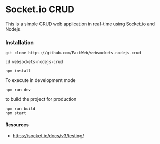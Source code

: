 # Socket.io CRUD

This is a simple CRUD web application in real-time using Socket.io and Nodejs

### Installation

```
git clone https://github.com/FaztWeb/websockets-nodejs-crud
```

```
cd websockets-nodejs-crud
```

```
npm install
```

To execute in development mode

```
npm run dev
```

to build the project for production
```
npm run build
npm start
```

#### Resources
* https://socket.io/docs/v3/testing/